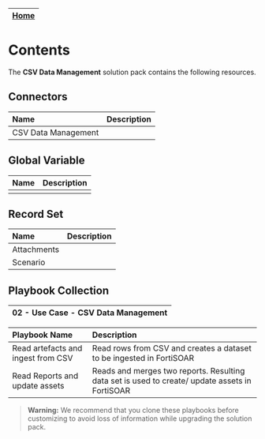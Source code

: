 | [Home](https://github.com/fortinet-fortisoar/solution-pack-csv-data-management/blob/develop/README.md) |
|--------------------------------------------|

# Contents

The **CSV Data Management** solution pack contains the following resources.

## Connectors

|**Name**|**Description**|
| :- | :- |
| CSV Data Management |  |

## Global Variable

|**Name**|**Description**|
| :- | :- |
|    |    |

## Record Set

|**Name**|**Description**|
| :- | :- |
| Attachments |    |
| Scenario |    |

## Playbook Collection

|02 - Use Case - CSV Data Management |
| :- |

**Playbook Name**|**Description**|
| :- | :- |
| Read artefacts and ingest from CSV | Read rows from CSV and creates a dataset to be ingested in FortiSOAR |
| Read Reports and update assets | Reads and merges two reports. Resulting data set is used to create/ update assets in FortiSOAR |

>**Warning:** We recommend that you clone these playbooks before customizing to avoid loss of information while upgrading the solution pack.
